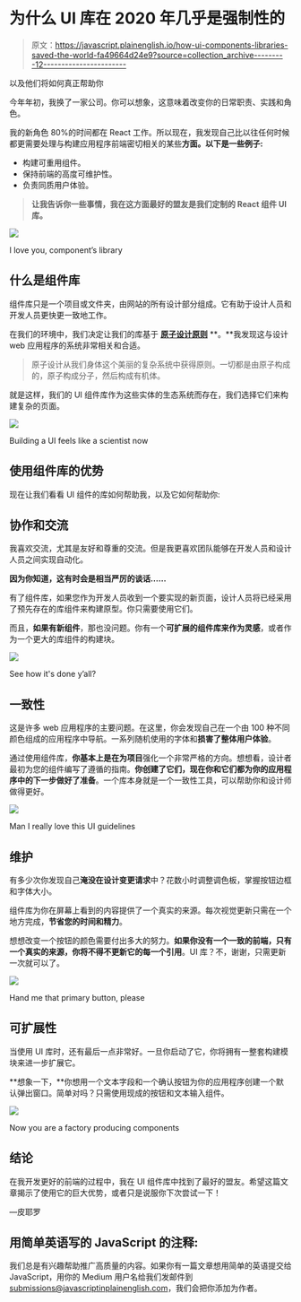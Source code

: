 # 为什么 UI 库在 2020 年几乎是强制性的

> 原文：<https://javascript.plainenglish.io/how-ui-components-libraries-saved-the-world-fa49664d24e9?source=collection_archive---------12----------------------->

以及他们将如何真正帮助你

今年年初，我换了一家公司。你可以想象，这意味着改变你的日常职责、实践和角色。

我的新角色 80%的时间都在 React 工作。所以现在，我发现自己比以往任何时候都更需要处理与构建应用程序前端密切相关的某些**方面。以下是一些例子:**

*   构建可重用组件。
*   保持前端的高度可维护性。
*   负责同质用户体验。

> **让我告诉你一些事情，我在这方面最好的盟友是我们定制的 React 组件 UI 库。**

![](img/53aabefb70c06cf36cd1c7f0c69c0636.png)

I love you, component’s library

## 什么是组件库

组件库只是一个项目或文件夹，由网站的所有设计部分组成。它有助于设计人员和开发人员更快更一致地工作。

在我们的环境中，我们决定让我们的库基于 [**原子设计原则**](https://www.getopensocial.com/blog/open-source/advantages-component-library) **。**我发现这与设计 web 应用程序的系统非常相关和合适。

> 原子设计从我们身体这个美丽的复杂系统中获得原则。一切都是由原子构成的，原子构成分子，然后构成有机体。

就是这样，我们的 UI 组件库作为这些实体的生态系统而存在，我们选择它们来构建复杂的页面。

![](img/f1a8922ba8fb9da483e023a5f35bf69f.png)

Building a UI feels like a scientist now

## 使用组件库的优势

现在让我们看看 UI 组件的库如何帮助我，以及它如何帮助你:

## 协作和交流

我喜欢交流，尤其是友好和尊重的交流。但是我更喜欢团队能够在开发人员和设计人员之间实现自动化。

**因为你知道，这有时会是相当严厉的谈话……**

有了组件库，如果您作为开发人员收到一个要实现的新页面，设计人员将已经采用了预先存在的库组件来构建原型。你只需要使用它们。

而且，**如果有新组件**，那也没问题。你有一个**可扩展的组件库来作为灵感**，或者作为一个更大的库组件的构建块。

![](img/c9226a99ef32920de79c0096e2ec59de.png)

See how it's done y’all?

## 一致性

这是许多 web 应用程序的主要问题。在这里，你会发现自己在一个由 100 种不同颜色组成的应用程序中导航。一系列随机使用的字体和**损害了整体用户体验**。

通过使用组件库，**你基本上是在为项目**强化一个非常严格的方向。想想看，设计者最初为您的组件编写了遵循的指南。**你创建了它们，现在你和它们都为你的应用程序中的下一步做好了准备**。一个库本身就是一个一致性工具，可以帮助你和设计师做得更好。

![](img/e8da739ef3645ff9875383908118a302.png)

Man I really love this UI guidelines

## 维护

有多少次你发现自己**淹没在设计变更请求**中？花数小时调整调色板，掌握按钮边框和字体大小。

组件库为你在屏幕上看到的内容提供了一个真实的来源。每次视觉更新只需在一个地方完成，**节省您的时间和精力**。

想想改变一个按钮的颜色需要付出多大的努力。**如果你没有一个一致的前端，只有一个真实的来源，你将不得不更新它的每一个引用**。UI 库？不，谢谢，只需更新一次就可以了。

![](img/656a86bf16744e18b18b8316ec36ad97.png)

Hand me that primary button, please

## 可扩展性

当使用 UI 库时，还有最后一点非常好。一旦你启动了它，你将拥有一整套构建模块来进一步扩展它。

**想象一下，**你想用一个文本字段和一个确认按钮为你的应用程序创建一个默认弹出窗口。简单对吗？只需使用现成的按钮和文本输入组件。

![](img/8632332d6780a25cc616aaba7f0e33cb.png)

Now you are a factory producing components

## 结论

在我开发更好的前端的过程中，我在 UI 组件库中找到了最好的盟友。希望这篇文章揭示了使用它的巨大优势，或者只是说服你下次尝试一下！

—皮耶罗

## **用简单英语写的 JavaScript 的注释:**

我们总是有兴趣帮助推广高质量的内容。如果你有一篇文章想用简单的英语提交给 JavaScript，用你的 Medium 用户名给我们发邮件到[submissions@javascriptinplainenglish.com](mailto:submissions@javascriptinplainenglish.com)，我们会把你添加为作者。
